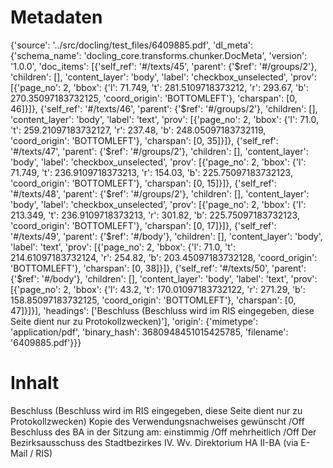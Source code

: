 # Metadaten
{'source': '../src/docling/test_files/6409885.pdf', 'dl_meta': {'schema_name': 'docling_core.transforms.chunker.DocMeta', 'version': '1.0.0', 'doc_items': [{'self_ref': '#/texts/45', 'parent': {'$ref': '#/groups/2'}, 'children': [], 'content_layer': 'body', 'label': 'checkbox_unselected', 'prov': [{'page_no': 2, 'bbox': {'l': 71.749, 't': 281.5109718373212, 'r': 293.67, 'b': 270.35097183732125, 'coord_origin': 'BOTTOMLEFT'}, 'charspan': [0, 46]}]}, {'self_ref': '#/texts/46', 'parent': {'$ref': '#/groups/2'}, 'children': [], 'content_layer': 'body', 'label': 'text', 'prov': [{'page_no': 2, 'bbox': {'l': 71.0, 't': 259.21097183732127, 'r': 237.48, 'b': 248.05097183732119, 'coord_origin': 'BOTTOMLEFT'}, 'charspan': [0, 35]}]}, {'self_ref': '#/texts/47', 'parent': {'$ref': '#/groups/2'}, 'children': [], 'content_layer': 'body', 'label': 'checkbox_unselected', 'prov': [{'page_no': 2, 'bbox': {'l': 71.749, 't': 236.9109718373213, 'r': 154.03, 'b': 225.75097183732123, 'coord_origin': 'BOTTOMLEFT'}, 'charspan': [0, 15]}]}, {'self_ref': '#/texts/48', 'parent': {'$ref': '#/groups/2'}, 'children': [], 'content_layer': 'body', 'label': 'checkbox_unselected', 'prov': [{'page_no': 2, 'bbox': {'l': 213.349, 't': 236.9109718373213, 'r': 301.82, 'b': 225.75097183732123, 'coord_origin': 'BOTTOMLEFT'}, 'charspan': [0, 17]}]}, {'self_ref': '#/texts/49', 'parent': {'$ref': '#/body'}, 'children': [], 'content_layer': 'body', 'label': 'text', 'prov': [{'page_no': 2, 'bbox': {'l': 71.0, 't': 214.61097183732124, 'r': 254.82, 'b': 203.45097183732128, 'coord_origin': 'BOTTOMLEFT'}, 'charspan': [0, 38]}]}, {'self_ref': '#/texts/50', 'parent': {'$ref': '#/body'}, 'children': [], 'content_layer': 'body', 'label': 'text', 'prov': [{'page_no': 2, 'bbox': {'l': 43.2, 't': 170.01097183732122, 'r': 271.29, 'b': 158.85097183732125, 'coord_origin': 'BOTTOMLEFT'}, 'charspan': [0, 47]}]}], 'headings': ['Beschluss (Beschluss wird im RIS eingegeben, diese Seite dient nur zu Protokollzwecken)'], 'origin': {'mimetype': 'application/pdf', 'binary_hash': 3680948451015425785, 'filename': '6409885.pdf'}}}

# Inhalt
Beschluss (Beschluss wird im RIS eingegeben, diese Seite dient nur zu Protokollzwecken)
Kopie des Verwendungsnachweises gewünscht /Off
Beschluss des BA in der Sitzung am:
einstimmig /Off
mehrheitlich /Off
Der Bezirksausschuss des Stadtbezirkes
IV. Wv. Direktorium HA II-BA (via E-Mail / RIS)